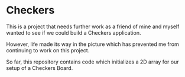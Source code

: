 # Checkers

This is a project that needs further work as a friend of mine and myself wanted to see if we could build
a Checkers application.

However, life made its way in the picture which has prevented me from continuing to work on this project.

So far, this repository contains code which initializes a 2D array for our setup of a Checkers Board.
